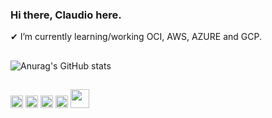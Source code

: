 ### Hi there, Claudio here.

✔ I’m currently learning/working OCI, AWS, AZURE and GCP.
##
![Anurag's GitHub stats](https://github-readme-stats.vercel.app/api?username=claudio-git&show_icons=true&theme=dark)

##
<div>
<img src="https://github.com/claudio-github/assets/blob/master/azure-original.svg" width="20" height="20"/>
<img src="https://github.com/claudio-github/assets/blob/master/amazonwebservices-original.svg" width="20" height="20" />
  <img src="https://github.com/claudio-github/assets/blob/master/googlecloud-original.svg" width="20" height="20"/>
  <img src="https://github.com/claudio-github/assets/blob/master/0-3498_oracle-cloud-icon-png-transparent-png.png" width="20" height="20"/>
  <img src="https://github.com/claudio-github/assets/blob/master/java-original-wordmark.svg" width="30" height="30"/>
</div>
